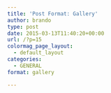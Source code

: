 ```yaml
---
title: 'Post Format: Gallery'
author: brando
type: post
date: 2015-03-13T11:40:20+00:00
url: /?p=15
colormag_page_layout:
  - default_layout
categories:
  - GENERAL
format: gallery

---
```

